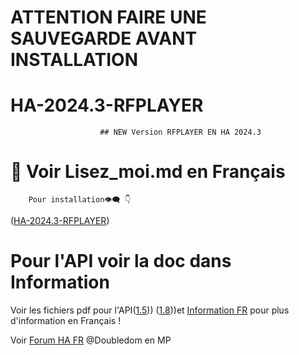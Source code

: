 # ATTENTION FAIRE UNE SAUVEGARDE AVANT INSTALLATION

# HA-2024.3-RFPLAYER
						## NEW Version RFPLAYER EN HA 2024.3
# 🔎 Voir Lisez_moi.md en Français
		Pour installation👁‍🗨 👇
  ([HA-2024.3-RFPLAYER](https://github.com/Doubledom45/HA-2024.3-RFPLAYER/blob/main/Lisez_moi.md))

# Pour l'API voir la doc dans Information

Voir les fichiers pdf pour l'API([1.5](https://github.com/Doubledom45/TEST-RFPLAYER/blob/main/Information/Specifications%20API%20RFPLAYER%20V1.15%20.pdf))) ([1.8](https://github.com/Doubledom45/TEST-RFPLAYER/blob/main/Information/rfplayer_api_v1.8.pdf)))et [Information FR](https://github.com/Doubledom45/TEST-RFPLAYER/blob/main/Information/installation.md) pour plus d'information en Français !

Voir [Forum HA FR](https://forum.hacf.fr/) @Doubledom en MP 
